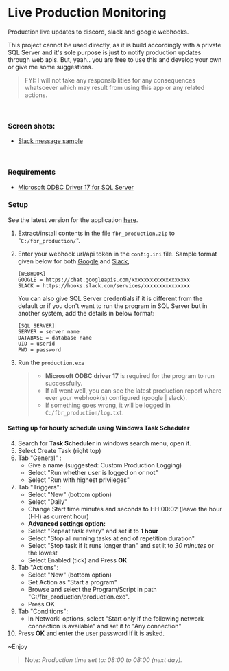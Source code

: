 # Live Production Monitoring

Production live updates to discord, slack and google webhooks. 

 This project cannot be used directly, as it is build accordingly with a private SQL Server and it's sole purpose is just to notify production updates through web apis. But, yeah.. you are free to use this and develop your own or give me some suggestions. 

 > FYI: I will not take any responsibilities for any consequences whatsoever which may result from using this app or any related actions.

</br>

### Screen shots:
- [Slack message sample](https://i.imgur.com/jrZhli5.jpg)



</br>

### Requirements
* [Microsoft ODBC Driver 17 for SQL Server](https://www.microsoft.com/en-us/download/details.aspx?id=56567) 

### Setup
See the latest version for the application [here](https://github.com/kalaLokia/fbr_production/releases).
1. Extract/install contents in the file `fbr_production.zip`  to "`C:/fbr_production/`".
2. Enter your webhook url/api token in the `config.ini` file. Sample format given below for both [Google](https://developers.google.com/chat/how-tos/webhooks) and [Slack](https://api.slack.com/messaging/webhooks),

    ```
    [WEBHOOK]
    GOOGLE = https://chat.googleapis.com/xxxxxxxxxxxxxxxxxxx
    SLACK = https://hooks.slack.com/services/xxxxxxxxxxxxxxx
    ```
    You can also give SQL Server credentials if it is different from the default or if you don't want to run the program in SQL Server but in another system, add the details in below format:
    ```
    [SQL SERVER]
    SERVER = server name
    DATABASE = database name
    UID = userid
    PWD = password
    ```
3. Run the `production.exe`
    >* **Microsoft ODBC driver 17** is required for the program to run successfully.
    >* If all went well, you can see the latest production report where ever your webhook(s) configured (google | slack).
    >* If something goes wrong, it will be logged in `C:/fbr_production/log.txt`.
#### Setting up for hourly schedule using Windows Task Scheduler
4. Search for **Task Scheduler** in windows search menu, open it.
5. Select Create Task (right top)
6. Tab "General" : 
    * Give a name (suggested: Custom Production Logging)
    * Select "Run whether user is logged on or not"
    * Select "Run with highest privileges"
7. Tab "Triggers":
    * Select "New" (bottom option)
    * Select "Daily"
    * Change Start time minutes and seconds to HH:00:02 (leave the hour (HH) as current hour)
    * **Advanced settings option:**
    * Select "Repeat task every" and set it to **1 hour**
    * Select "Stop all running tasks at end of repetition duration"
    * Select "Stop task if it runs longer than" and set it to *30 minutes* or the lowest
    * Select Enabled (tick) and Press **OK**
8. Tab "Actions":
    * Select "New" (bottom option)
    * Set Action as "Start  a program"
    * Browse and select the Program/Script in path "C:/fbr_production/production.exe".
    * Press **OK**
9. Tab "Conditions":
    * In Networkl options, select "Start only if the following network connection is available" and set it to "Any connection"
10. Press **OK** and enter the user password if it is asked.

~Enjoy


> Note: *Production time set to: 08:00 to 08:00 (next day).*

